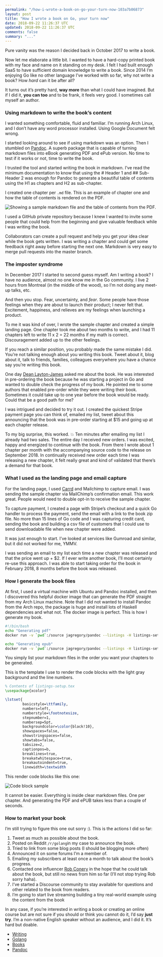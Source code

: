 ```yaml
---
permalink: "/how-i-wrote-a-book-on-go-your-turn-now-103a7b06873"
layout: post
title: "How I wrote a book on Go, your turn now"
date: 2018-09-22 11:26:37 UTC
updated: 2018-09-22 11:26:37 UTC
comments: false
summary: "..."
---
```


Pure vanity was the reason I decided back in October 2017 to write a book.

Now let me elaborate a little bit. I wanted to have a hard-copy printed book
with my face and name on it standing on my desk. I felt I had built enough SaaS
to have sufficient domain knowledge to write a book. Since 2014 I’m enjoying Go
like no other language I’ve worked with so far, why not write a book? How *hard*
can it be after all?

It turns out it’s pretty hard, **way more** than what I could have imagined. But
if I did it, **you can too** and to be frank, it feels very good. I sometimes
call myself an author.

### Using markdown to write the book’s content

I wanted something comfortable, fluid and familiar. I’m running Arch Linux, and
I don’t have any word processor installed. Using Google Document felt wrong.

I started looking around to see if using markdown was an option. Then I stumbled
on [Pandoc](https://pandoc.org/). A superb package that is capable of turning
markdown files into eBook generating PDF and ePub version. No time to test if it
works or not, time to write the book.

I trusted the tool and started writing the book in markdown. I’ve read the
minimum documentation to know that using the # Header 1 and ## Sub-Header 2 was
enough for Pandoc to generate a beautiful table of contents using the H1 as
chapters and H2 as sub-chapter.

I created one chapter per `.md` file. This is an example of chapter one and how
the table of contents is rendered on the PDF.

![Showing a sample markdown file and the table of contents from the PDF.](https://cdn-images-1.medium.com/max/2000/1*AORMYXQ9WsH84fXGdLeomA.png)


I used a GitHub private repository because I knew I wanted to invite some people
that could help from the beginning and give valuable feedback while I was
writing the book.

Collaborators can create a pull request and help you get your idea clear while
the book gets written. I was writing a chapter and could get some feedback right
away before starting the next one. Markdown is very easy to merge pull requests
into the master branch.

### The imposter syndrome

In December 2017 I started to second guess myself. Am I writing a book? I have
no audience, almost no one know me in the Go community. I live 2 hours from
Montreal (in the middle of the wood), so I’m not doing any meet-up talks, etc.

And then you stop. Fear, uncertainty, and *fear*. Some people have those
feelings when they are about to launch their product; I never felt that.
Excitement, happiness, and relieves are my feelings when launching a product.

To me it was kind of over, I wrote the sample chapter and created a simple
landing page. One chapter took me about two months to write, and I had 11
chapters left to write 11 x 2 = 22 months if my math is correct. Discouragement
added up to the other feelings.

If you reach a similar position, you probably made the same mistake I did.
You’re not talking enough about you writing this book. Tweet about it, blog
about it, talk to friends, families, colleagues everywhere you have a chance say
you’re writing this book.

One day [Dean Layton-James](https://medium.com/@DeanLJ) asked me about the book.
He was interested in pre-ordering the book because he was starting a project in
Go and wanted to double check the progress of my book. He pointed me to some
authors that enabled pre-order while they were writing their book. Sometimes it
could take up to one year before the book would be ready. Could that be a good
path for me?

I was intrigued and decided to try it out. I created the quickest Stripe payment
page you can think of, emailed my list, tweet about this announcing that the
book was in pre-order starting at $15 and going up at each chapter release.

To my big surprise, this worked. 💥 Ten minutes after emailing my list I already
had two sales. The entire day I received new orders. I was excited, happy and
energized to continue with the book. From there I wrote about 1 chapter per
month with the accompanying source code to the release on September 2018. In
continually received new order each time I was releasing a new chapter, it felt
really great and kind of validated that there’s a demand for that book.

### What I used as the landing page and email capture

For the landing page, I used [Carrd](https://carrd.co/) and Mailchimp to capture
email. I was sending the sample chapter via MailChimp’s confirmation email. This
work great. People would need to double opt-in to receive the sample chapter.

To capture payment, I created a page with Stripe’s checkout and a quick Go
handler to process the payment, send the email with a link to the book zip file.
No more than 15 lines of Go code and I was capturing credit card, sending the
book and building a csv file of customers that I could use to send downloadable
file when new chapter were added.

It was just enough to start. I’ve looked at services like Gumroad and similar,
but it did not worked for me, YMMV.

I was sending an email to my list each time a new chapter was released and that
the price went up + $2. If I ever write another book, I’ll most certainly re-use
this approach. I was able to start taking order for the book in February 2018, 8
months before the book was released.

### How I generate the book files

At first, I used a virtual machine with Ubuntu and Pandoc installed, and then I
discovered this helpful docker image that can generate the PDF straight from my
Arch Linux machine. Note that I did not wanted to install Pandoc from the Arch
repo, the package is huge and install lots of Haskell dependencies and what not.
The docker image is perfect. This is how I generate my book.

```sh
#!/bin/bash
echo "Generating pdf"
docker run -v `pwd`:/source jagregory/pandoc --listings -H listings-setup.tex -N -S -s -o basaig.pdf title.txt 01.md 02.md 0x.md --epub-cover-image=cover.jpg --toc --latex-engine=xelatex --top-level-division=chapter --base-header-level=1 --highlight-style espresso

echo "Generating epub"
docker run -v `pwd`:/source jagregory/pandoc --listings -H listings-setup.tex -N -S -s -o basaig.epub title.txt 01.md 02.md 0x.md --epub-cover-image=cover.jpg --toc --toc-depth=2 --latex-engine=xelatex
```

You simply list your markdown files in the order you want your chapters to be
generated.

This is the template I use to render the code blocks with the light gray
background and the line numbers.

```latex
% Contents of listings-setup.tex
\usepackage{xcolor}

\lstset{
		basicstyle=\ttfamily,
		numbers=left,
		numberstyle=\footnotesize,
		stepnumber=1,
		numbersep=5pt,
		backgroundcolor=\color{black!10},
		showspaces=false,
		showstringspaces=false,
		showtabs=false,
		tabsize=2,
		captionpos=b,
		breaklines=true,
		breakatwhitespace=true,
		breakautoindent=true,
		linewidth=\textwidth
```

This render code blocks like this one:

![Code block sample](https://cdn-images-1.medium.com/max/1000/1*Huw88HQjVfkvCABMVXerSg.png)


It cannot be easier. Everything is inside clear markdown files. One per chapter.
And generating the PDF and ePUB takes less than a couple of seconds.

### How to market your book

I’m still trying to figure this one out sorry :). This is the actions I did so
far:

1.  Tweet as much as possible about the book.
1.  Posted on Reddit `/r/golang`in my case to announce the book.
1.  Tried to link from some blog posts (I should be blogging more often)
1.  Announced it on some forums I’m a member of.
1.  Emailing my subscribers at least once a month to talk about the book’s progress.
1.  Contacted one influencer [Rob Conery](https://medium.com/@robconery) in the hope
that he could talk about the book, but still no news from him so far (I’ll not
stop trying Rob sorry haha).
1.  I’ve started a Discourse community to stay available for questions and other
related to the book from readers.
1.  I’m going to start live streaming building a tiny real-world example using the
content from the book

In any case, if you’re interested in writing a book or creating an online course
but are not sure if you should or think you cannot do it, I’d say **just try**.
I’m a non-native English speaker without an audience, and I did it. It’s hard
but doable.

* [Writing](https://dominicstpierre.com/tagged/writing?source=post)
* [Golang](https://dominicstpierre.com/tagged/golang?source=post)
* [Books](https://dominicstpierre.com/tagged/books?source=post)
* [Pandoc](https://dominicstpierre.com/tagged/pandoc?source=post)

